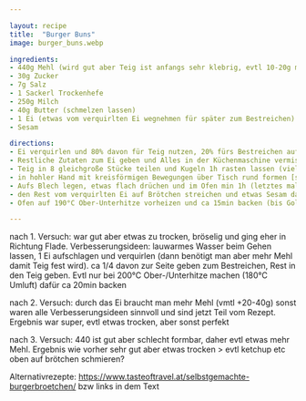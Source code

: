 ```yaml
---

layout: recipe
title:  "Burger Buns"
image: burger_buns.webp

ingredients:
- 440g Mehl (wird gut aber Teig ist anfangs sehr klebrig, evtl 10-20g mehr?)
- 30g Zucker
- 7g Salz
- 1 Sackerl Trockenhefe
- 250g Milch
- 40g Butter (schmelzen lassen)
- 1 Ei (etwas vom verquirlten Ei wegnehmen für später zum Bestreichen)
- Sesam

directions:
- Ei verquirlen und 80% davon für Teig nutzen, 20% fürs Bestreichen aufheben
- Restliche Zutaten zum Ei geben und Alles in der Küchenmaschine vermischen
- Teig in 8 gleichgroße Stücke teilen und Kugeln 1h rasten lassen (viele Rezepte empfehlen den Teig in eine geölte Schüssel zu geben, mit Plastikfolie zudecken und 1h rasten lassen bevor die Kugeln geformt werden; evtl ausprobieren)
- in hohler Hand mit kreisförmigen Bewegungen über Tisch rund formen [siehe Video](https://www.youtube.com/watch?v=HuNGR9Oxvug)
- Aufs Blech legen, etwas flach drüchen und im Ofen min 1h (letztes mal 2h und ist super aufgegangen) auf doppeltes Volumen gehen lassen (Ziel sind ca 9cm Durchmesser). Evtl ein Glas lauwarmes Wasser in den Ofen stellen damit der Teig weicher bleibt (Teig war weich aber ich weiß nicht 100%ig ob es vom Glas Wasser war, beim nächsten Versuch ohne Wasser war Teig etwas zu hart bzw trocken also evtl hilfts)
- den Rest vom verquirlten Ei auf Brötchen streichen und etwas Sesam darauf verteilen.
- Ofen auf 190°C Ober-Unterhitze vorheizen und ca 15min backen (bis Goldbraun) (letztes mal nach ca 12min 4 Brötchen zum Einfrieren rausgenommen > vmtl blöd weil dann Dampf weg ist, besser fertig machen und dann 4 Stk einfrieren)

---
```


nach 1. Versuch: war gut aber etwas zu trocken, bröselig und ging eher in Richtung Flade.
Verbesserungsideen: lauwarmes Wasser beim Gehen lassen, 1 Ei aufschlagen und verquirlen (dann benötigt man aber mehr Mehl damit Teig fest wird). ca 1/4 davon zur Seite geben zum Bestreichen, Rest in den  Teig geben. Evtl nur bei 200°C Ober-/Unterhitze machen (180°C Umluft) dafür ca 20min backen

nach 2. Versuch: durch das Ei braucht man mehr Mehl (vmtl +20-40g) sonst waren alle Verbesserungsideen sinnvoll und sind jetzt Teil vom Rezept. Ergebnis war super, evtl etwas trocken, aber sonst perfekt

nach 3. Versuch: 440 ist gut aber schlecht formbar, daher evtl etwas mehr Mehl. Ergebnis wie vorher sehr gut aber etwas trocken > evtl ketchup etc oben auf brötchen schmieren?

Alternativrezepte: https://www.tasteoftravel.at/selbstgemachte-burgerbroetchen/ bzw links in dem Text
